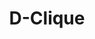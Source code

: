 ---
layout: artist
title: D-Clique
artist_image: /assets/images/d-clique.jpg
description: "D-Clique is a duo with a mission to create meaningful music with deep lyrics."
---